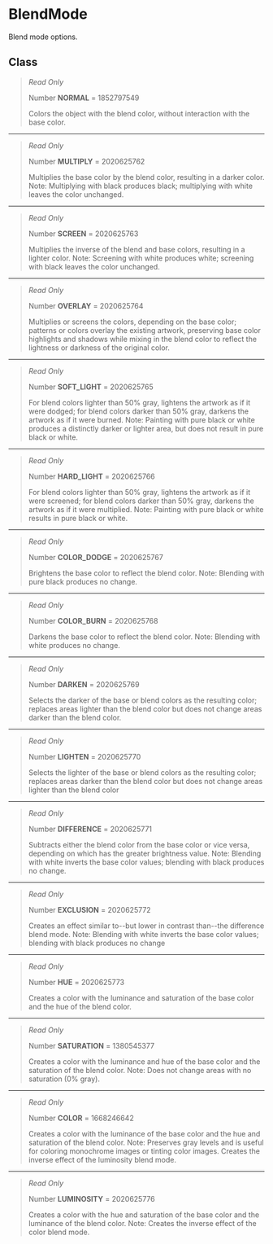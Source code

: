 # BlendMode
Blend mode options.

## Class
> *Read Only* 
> 
> Number **NORMAL** = 1852797549
> 
> Colors the object with the blend color, without interaction with the base color.
*** 
> *Read Only* 
> 
> Number **MULTIPLY** = 2020625762
> 
> Multiplies the base color by the blend color, resulting in a darker color. Note: Multiplying with black produces black; multiplying with white leaves the color unchanged.
*** 
> *Read Only* 
> 
> Number **SCREEN** = 2020625763
> 
> Multiplies the inverse of the blend and base colors, resulting in a lighter color. Note: Screening with white produces white; screening with black leaves the color unchanged.
*** 
> *Read Only* 
> 
> Number **OVERLAY** = 2020625764
> 
> Multiplies or screens the colors, depending on the base color; patterns or colors overlay the existing artwork, preserving base color highlights and shadows while mixing in the blend color to reflect the lightness or darkness of the original color.
*** 
> *Read Only* 
> 
> Number **SOFT_LIGHT** = 2020625765
> 
> For blend colors lighter than 50% gray, lightens the artwork as if it were dodged; for blend colors darker than 50% gray, darkens the artwork as if it were burned. Note: Painting with pure black or white produces a distinctly darker or lighter area, but does not result in pure black or white.
*** 
> *Read Only* 
> 
> Number **HARD_LIGHT** = 2020625766
> 
> For blend colors lighter than 50% gray, lightens the artwork as if it were screened; for blend colors darker than 50% gray, darkens the artwork as if it were multiplied. Note: Painting with pure black or white results in pure black or white.
*** 
> *Read Only* 
> 
> Number **COLOR_DODGE** = 2020625767
> 
> Brightens the base color to reflect the blend color. Note: Blending with pure black produces no change.
*** 
> *Read Only* 
> 
> Number **COLOR_BURN** = 2020625768
> 
> Darkens the base color to reflect the blend color. Note: Blending with white produces no change.
*** 
> *Read Only* 
> 
> Number **DARKEN** = 2020625769
> 
> Selects the darker of the base or blend colors as the resulting color; replaces areas lighter than the blend color but does not change areas darker than the blend color.
*** 
> *Read Only* 
> 
> Number **LIGHTEN** = 2020625770
> 
> Selects the lighter of the base or blend colors as the resulting color; replaces areas darker than the blend color but does not change areas lighter than the blend color
*** 
> *Read Only* 
> 
> Number **DIFFERENCE** = 2020625771
> 
> Subtracts either the blend color from the base color or vice versa, depending on which has the greater brightness value. Note: Blending with white inverts the base color values; blending with black produces no change.
*** 
> *Read Only* 
> 
> Number **EXCLUSION** = 2020625772
> 
> Creates an effect similar to--but lower in contrast than--the difference blend mode. Note: Blending with white inverts the base color values; blending with black produces no change
*** 
> *Read Only* 
> 
> Number **HUE** = 2020625773
> 
> Creates a color with the luminance and saturation of the base color and the hue of the blend color.
*** 
> *Read Only* 
> 
> Number **SATURATION** = 1380545377
> 
> Creates a color with the luminance and hue of the base color and the saturation of the blend color. Note: Does not change areas with no saturation (0% gray).
*** 
> *Read Only* 
> 
> Number **COLOR** = 1668246642
> 
> Creates a color with the luminance of the base color and the hue and saturation of the blend color. Note: Preserves gray levels and is useful for coloring monochrome images or tinting color images. Creates the inverse effect of the luminosity blend mode.
*** 
> *Read Only* 
> 
> Number **LUMINOSITY** = 2020625776
> 
> Creates a color with the hue and saturation of the base color and the luminance of the blend color. Note: Creates the inverse effect of the color blend mode.

